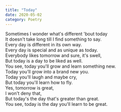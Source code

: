 ```yaml
---
title: "Today"
date: 2020-05-02
category: Poetry
---
```


Sometimes I wonder what's different 'bout today\
It doesn't take long till I find something to say.\
Every day is different in its own way.<!-- more -->\
Every day is special and as unique as today.\
Everybody likes tomorrow and sure, it's swell,\
But today is a day to be liked as well.\
You see, today you'll grow and learn something new.\
Today you'll grow into a brand new you.\
Today you'll laugh and maybe cry,\
But today you'll learn how to fly.\
Yes, tomorrow is great,\
I won't deny that,\
But today's the day that's greater than great.\
You see, today is the day you'll learn to be great.
